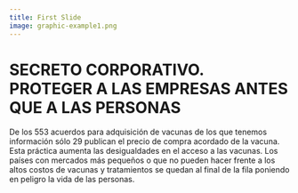 ```yaml
---
title: First Slide
image: graphic-example1.png
---
```


# SECRETO CORPORATIVO. PROTEGER A LAS EMPRESAS ANTES QUE A LAS PERSONAS

De los 553 acuerdos para adquisición de vacunas de los que tenemos información sólo 29 publican el precio de compra acordado de la vacuna. Esta práctica aumenta las desigualdades en el acceso a las vacunas. Los países con mercados más pequeños o que no pueden hacer frente a los altos costos de vacunas y tratamientos se quedan al final de la fila poniendo en peligro la vida de las personas.
